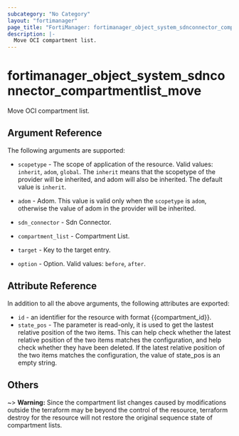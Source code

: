```yaml
---
subcategory: "No Category"
layout: "fortimanager"
page_title: "FortiManager: fortimanager_object_system_sdnconnector_compartmentlist_move"
description: |-
  Move OCI compartment list.
---
```


# fortimanager_object_system_sdnconnector_compartmentlist_move
Move OCI compartment list.

## Argument Reference


The following arguments are supported:

* `scopetype` - The scope of application of the resource. Valid values: `inherit`, `adom`, `global`. The `inherit` means that the scopetype of the provider will be inherited, and adom will also be inherited. The default value is `inherit`.
* `adom` - Adom. This value is valid only when the `scopetype` is `adom`, otherwise the value of adom in the provider will be inherited.
* `sdn_connector` - Sdn Connector.
* `compartment_list` - Compartment List.

* `target` - Key to the target entry.
* `option` - Option. Valid values: `before`, `after`.


## Attribute Reference

In addition to all the above arguments, the following attributes are exported:
* `id` - an identifier for the resource with format {{compartment_id}}.
* `state_pos` - The parameter is read-only, it is used to get the lastest relative position of the two items. This can help check whether the latest relative position of the two items matches the configuration, and help check whether they have been deleted. If the latest relative position of the two items matches the configuration, the value of state_pos is an empty string.

## Others

~> **Warning:** Since the compartment list changes caused by modifications outside the terraform may be beyond the control of the resource, terraform destroy for the resource will not restore the original sequence state of compartment lists.
